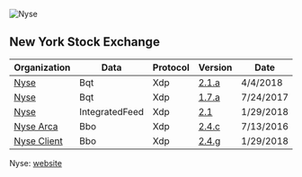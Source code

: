 ![Nyse](https://github.com/Open-Markets-Initiative/contents/blob/master/Logos/Nyse.png)


## New York Stock Exchange

|Organization | Data | Protocol | Version | Date | Size | Testing|
|--- | --- | --- | --- | --- | --- | ---|
|[Nyse](https://github.com/Open-Markets-Initiative/wireshark-lua/tree/master/Nyse "New York Stock Exchange Dissectors") | Bqt | Xdp | [2.1.a](https://github.com/Open-Markets-Initiative/wireshark-lua/blob/master/Nyse/Nyse.Bqt.Xdp.2.1.a.Script.Dissector.lua "New York Stock Exchange 2.1.a Script Dissector") | 4/4/2018 | 3862 | Untested|
|[Nyse](https://github.com/Open-Markets-Initiative/wireshark-lua/tree/master/Nyse "New York Stock Exchange Dissectors") | Bqt | Xdp | [1.7.a](https://github.com/Open-Markets-Initiative/wireshark-lua/blob/master/Nyse/Nyse.Bqt.Xdp.1.7.a.Script.Dissector.lua "New York Stock Exchange 1.7.a Script Dissector") | 7/24/2017 | 3776 | Verified|
|[Nyse](https://github.com/Open-Markets-Initiative/wireshark-lua/tree/master/Nyse "New York Stock Exchange Dissectors") | IntegratedFeed | Xdp | [2.1](https://github.com/Open-Markets-Initiative/wireshark-lua/blob/master/Nyse/Nyse.IntegratedFeed.Xdp.2.1.Script.Dissector.lua "New York Stock Exchange 2.1 Script Dissector") | 1/29/2018 | 4007 | Verified|
|[Nyse Arca](https://github.com/Open-Markets-Initiative/wireshark-lua/tree/master/Nyse "New York Stock Exchange Dissectors") | Bbo | Xdp | [2.4.c](https://github.com/Open-Markets-Initiative/wireshark-lua/blob/master/Nyse/Nyse.Arca.Bbo.Xdp.2.4.c.Script.Dissector.lua "New York Stock Exchange 2.4.c Script Dissector") | 7/13/2016 | 2572 | Verified|
|[Nyse Client](https://github.com/Open-Markets-Initiative/wireshark-lua/tree/master/Nyse "New York Stock Exchange Dissectors") | Bbo | Xdp | [2.4.g](https://github.com/Open-Markets-Initiative/wireshark-lua/blob/master/Nyse/Nyse.Client.Bbo.Xdp.2.4.g.Script.Dissector.lua "New York Stock Exchange 2.4.g Script Dissector") | 1/29/2018 | 2569 | Verified|


Nyse: [website](https://www.nyse.com "Go to New York Stock Exchange")

